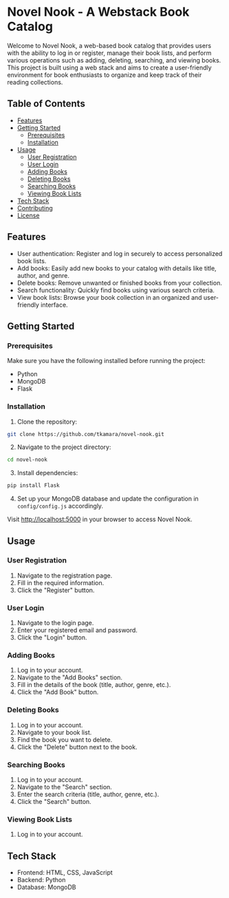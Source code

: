 # Novel Nook - A Webstack Book Catalog

Welcome to Novel Nook, a web-based book catalog that provides users with the ability to log in or register, manage their book lists, and perform various operations such as adding, deleting, searching, and viewing books. This project is built using a web stack and aims to create a user-friendly environment for book enthusiasts to organize and keep track of their reading collections.

## Table of Contents

- [Features](#features)
- [Getting Started](#getting-started)
  - [Prerequisites](#prerequisites)
  - [Installation](#installation)
- [Usage](#usage)
  - [User Registration](#user-registration)
  - [User Login](#user-login)
  - [Adding Books](#adding-books)
  - [Deleting Books](#deleting-books)
  - [Searching Books](#searching-books)
  - [Viewing Book Lists](#viewing-book-lists)
- [Tech Stack](#tech-stack)
- [Contributing](#contributing)
- [License](#license)

## Features

- User authentication: Register and log in securely to access personalized book lists.
- Add books: Easily add new books to your catalog with details like title, author, and genre.
- Delete books: Remove unwanted or finished books from your collection.
- Search functionality: Quickly find books using various search criteria.
- View book lists: Browse your book collection in an organized and user-friendly interface.

## Getting Started

### Prerequisites

Make sure you have the following installed before running the project:

- Python
- MongoDB
- Flask

### Installation

1. Clone the repository:

```bash
git clone https://github.com/tkamara/novel-nook.git
```

2. Navigate to the project directory:

```bash
cd novel-nook
```

3. Install dependencies:

```bash
pip install Flask
```

4. Set up your MongoDB database and update the configuration in `config/config.js` accordingly.

Visit [http://localhost:5000](http://localhost:5000) in your browser to access Novel Nook.

## Usage

### User Registration

1. Navigate to the registration page.
2. Fill in the required information.
3. Click the "Register" button.

### User Login

1. Navigate to the login page.
2. Enter your registered email and password.
3. Click the "Login" button.

### Adding Books

1. Log in to your account.
2. Navigate to the "Add Books" section.
3. Fill in the details of the book (title, author, genre, etc.).
4. Click the "Add Book" button.

### Deleting Books

1. Log in to your account.
2. Navigate to your book list.
3. Find the book you want to delete.
4. Click the "Delete" button next to the book.

### Searching Books

1. Log in to your account.
2. Navigate to the "Search" section.
3. Enter the search criteria (title, author, genre, etc.).
4. Click the "Search" button.

### Viewing Book Lists

1. Log in to your account.

## Tech Stack

- Frontend: HTML, CSS, JavaScript
- Backend: Python
- Database: MongoDB
